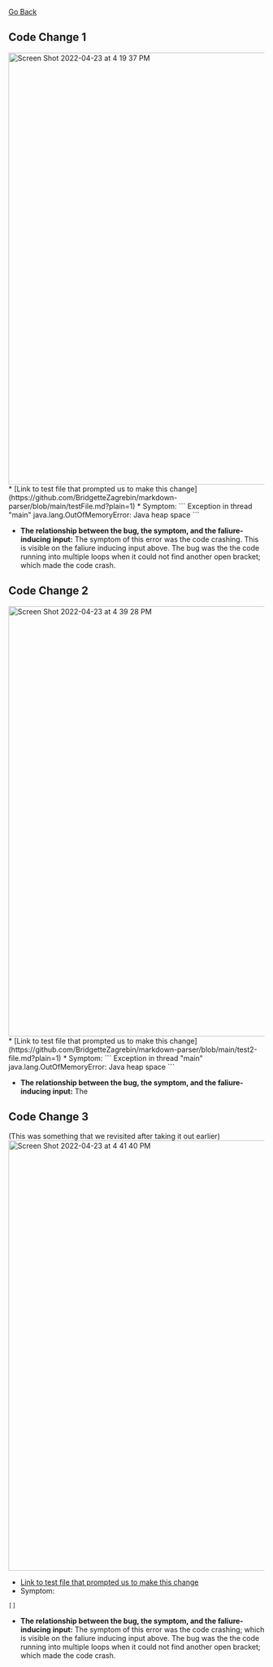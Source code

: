 [Go Back](https://bridgettezagrebin.github.io/cse15l-lab-reports/)

## Code Change 1
<img width="848" alt="Screen Shot 2022-04-23 at 4 19 37 PM" src="https://user-images.githubusercontent.com/103292060/164949264-25e22904-f148-419f-8092-5233484ac5e3.png">
* [Link to test file that prompted us to make this change](https://github.com/BridgetteZagrebin/markdown-parser/blob/main/testFile.md?plain=1)
* Symptom: 
 ```
  Exception in thread "main" java.lang.OutOfMemoryError: Java heap space
```

* **The relationship between the bug, the symptom, and the faliure-inducing input:**
The symptom of this error was the code crashing. This is visible on the faliure inducing input above. The bug was the the code running into multiple loops when it could not find another open bracket; which made the code crash.

## Code Change 2
<img width="845" alt="Screen Shot 2022-04-23 at 4 39 28 PM" src="https://user-images.githubusercontent.com/103292060/164949631-967da1a4-e393-4ca5-ab0e-007314814174.png">
* [Link to test file that prompted us to make this change](https://github.com/BridgetteZagrebin/markdown-parser/blob/main/test2-file.md?plain=1)
* Symptom: 
```
Exception in thread "main" java.lang.OutOfMemoryError: Java heap space
```

* **The relationship between the bug, the symptom, and the faliure-inducing input:**
The 
  
## Code Change 3
(This was something that we revisited after taking it out earlier)
<img width="845" alt="Screen Shot 2022-04-23 at 4 41 40 PM" src="https://user-images.githubusercontent.com/103292060/164949653-e54e31ba-3ea0-4ed4-a618-87b2c7545d07.png">
* [Link to test file that prompted us to make this change](https://github.com/BridgetteZagrebin/markdown-parser/blob/main/file1.md)
* Symptom: 
```
[]
```

* **The relationship between the bug, the symptom, and the faliure-inducing input:**
The symptom of this error was the code crashing; which is visible on the faliure inducing input above. The bug was the the code running into multiple loops when it could not find another open bracket; which made the code crash.

